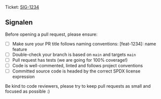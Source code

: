 Ticket: [SIG-1234](https://datapunt.atlassian.net/browse/SIG-1234)

## Signalen

Before opening a pull request, please ensure:

- [ ] Make sure your PR title follows naming conventions: [feat-1234]: name feature
- [ ] Double-check your branch is based on `main` and targets `main`
- [ ] Pull request has tests (we are going for 100% coverage!)
- [ ] Code is well-commented, linted and follows project conventions
- [ ] Committed source code is headed by the correct SPDX license expression

Be kind to code reviewers, please try to keep pull requests as small and focused as possible :)
